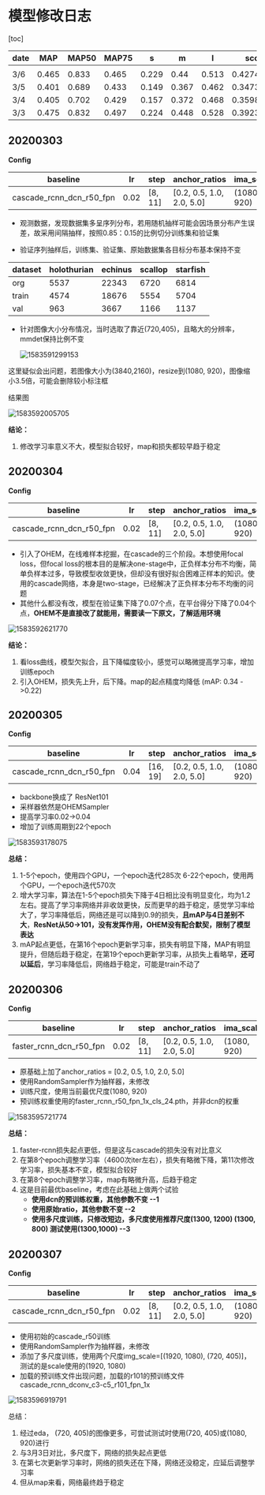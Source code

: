 # 模型修改日志

[toc]

| date | MAP   | MAP50 | MAP75 | s     | m     | l     | score      | model   | loss |
| ---- | ----- | ----- | ----- | ----- | ----- | ----- | ---------- | ------- | ---- |
|      |       |       |       |       |       |       |            |         |      |
| 3/6  | 0.465 | 0.833 | 0.465 | 0.229 | 0.44  | 0.513 | 0.42745937 | faster  |      |
| 3/5  | 0.401 | 0.689 | 0.433 | 0.149 | 0.367 | 0.462 | 0.34733043 | cascade |      |
| 3/4  | 0.405 | 0.702 | 0.429 | 0.157 | 0.372 | 0.468 | 0.35986083 | cascade | 1.0  |
| 3/3  | 0.475 | 0.832 | 0.497 | 0.224 | 0.448 | 0.528 | 0.39238524 | cascade | 0.6  |

## 20200303

**Config**

| baseline                 | lr   | step    | anchor_ratios             | ima_scale   |
| ------------------------ | ---- | ------- | ------------------------- | ----------- |
| cascade_rcnn_dcn_r50_fpn | 0.02 | [8, 11] | [0.2, 0.5, 1.0, 2.0, 5.0] | (1080, 920) |

+ 观测数据，发现数据集多呈序列分布，若用随机抽样可能会因场景分布产生误差，故采用间隔抽样，按照0.85：0.15的比例切分训练集和验证集

+ 验证序列抽样后，训练集、验证集、原始数据集各目标分布基本保持不变

| dataset | holothurian | echinus | scallop | starfish |
| ------- | ----------- | ------- | ------- | -------- |
| org     | 5537        | 22343   | 6720    | 6814     |
| train   | 4574        | 18676   | 5554    | 5704     |
| val     | 963         | 3667    | 1166    | 1137     |

+ 针对图像大小分布情况，当时选取了靠近(720,405)，且略大的分辨率，mmdet保持比例不变

  ![1583591299153](C:\Users\60155\AppData\Roaming\Typora\typora-user-images\1583591299153.png)

这里疑似会出问题，若图像大小为(3840,2160)，resize到(1080, 920)，图像缩小3.5倍，可能会删除较小标注框

结果图

![1583592005705](C:\Users\60155\AppData\Roaming\Typora\typora-user-images\1583592005705.png)

**结论：**

1. 修改学习率意义不大，模型拟合较好，map和损失都较早趋于稳定

## 20200304

**Config**

| baseline                 | lr   | step    | anchor_ratios             | ima_scale   |
| ------------------------ | ---- | ------- | ------------------------- | ----------- |
| cascade_rcnn_dcn_r50_fpn | 0.02 | [8, 11] | [0.2, 0.5, 1.0, 2.0, 5.0] | (1080, 920) |

+ 引入了OHEM，在线难样本挖掘，在cascade的三个阶段。本想使用focal loss，但focal loss的根本目的是解决one-stage中，正负样本分布不均衡，简单负样本过多，导致模型收敛更快，但却没有很好拟合困难正样本的知识。使用的cascade网络，本身是two-stage，已经解决了正负样本分布不均衡的问题
+ 其他什么都没有改，模型在验证集下降了0.07个点，在平台得分下降了0.04个点，**OHEM不是直接改了就能用，需要读一下原文，了解适用环境**

![1583592621770](C:\Users\60155\AppData\Roaming\Typora\typora-user-images\1583592621770.png)

**结论：**

1. 看loss曲线，模型欠拟合，且下降幅度较小，感觉可以略微提高学习率，增加训练epoch
2. 引入OHEM，损失先上升，后下降。map的起点精度均降低 (mAP: 0.34 ->0.22)

## 20200305

**Config**

| baseline                 | lr   | step     | anchor_ratios             | ima_scale   |
| ------------------------ | ---- | -------- | ------------------------- | ----------- |
| cascade_rcnn_dcn_r50_fpn | 0.04 | [16, 19] | [0.2, 0.5, 1.0, 2.0, 5.0] | (1080, 920) |

+ backbone换成了 ResNet101
+ 采样器依然是OHEMSampler
+ 提高学习率0.02->0.04
+ 增加了训练周期到22个epoch

![1583593178075](C:\Users\60155\AppData\Roaming\Typora\typora-user-images\1583593178075.png)

**总结：**

1. 1-5个epoch，使用四个GPU，一个epoch迭代285次
   6-22个epoch，使用两个GPU，一个epoch迭代570次
2. 增大学习率，算法在1-5个epoch损失下降于4日相比没有明显变化，均为1.2左右。提高了学习率网络并非收敛更快，反而更早的趋于稳定，感觉学习率给大了，学习率降低后，网络还是可以降到0.9的损失，**且mAP与4日差别不大**，**ResNet从50->101，没有发挥作用，OHEM没有配合默契，限制了模型表达**
3. mAP起点更低，在第16个epoch更新学习率，损失有明显下降，MAP有明显提升，但随后趋于稳定，在第19个epoch更新学习率，从损失上看略早，**还可以延后**，学习率降低后，网络趋于稳定，可能是train不动了



## 20200306

**Config**

| baseline                | lr   | step    | anchor_ratios             | ima_scale   |
| ----------------------- | ---- | ------- | ------------------------- | ----------- |
| faster_rcnn_dcn_r50_fpn | 0.02 | [8, 11] | [0.2, 0.5, 1.0, 2.0, 5.0] | (1080, 920) |

+ 原基础上加了anchor_ratios = [0.2, 0.5, 1.0, 2.0, 5.0]
+ 使用RandomSampler作为抽样器，未修改
+ 训练尺度，使用当前最优尺度(1080, 920)
+ 预训练权重使用的faster_rcnn_r50_fpn_1x_cls_24.pth，并非dcn的权重

![1583595721774](C:\Users\60155\AppData\Roaming\Typora\typora-user-images\1583595721774.png)

**总结：**

1. faster-rcnn损失起点更低，但是这与cascade的损失没有对比意义
2. 在第8个epoch调整学习率（4600次iter左右），损失有略微下降，第11次修改学习率，损失基本不变，模型拟合较好
3. 在第8个epoch调整学习率，map有略微升高，后趋于稳定
4. 这是目前最优baseline，考虑在此基础上做两个试验
   + **使用dcn的预训练权重，其他参数不变  --1**
   + **使用原始ratio，其他参数不变     --2**
   + **使用多尺度训练，只修改短边，多尺度使用推荐尺度(1300, 1200)  (1300, 800)  测试使用(1300,1000) --3**

## 20200307

**Config**

| baseline                 | lr   | step    | anchor_ratios             | ima_scale   |
| ------------------------ | ---- | ------- | ------------------------- | ----------- |
| cascade_rcnn_dcn_r50_fpn | 0.02 | [8, 11] | [0.2, 0.5, 1.0, 2.0, 5.0] | (1080, 920) |

+ 使用初始的cascade_r50训练
+ 使用RandomSampler作为抽样器，未修改
+ 添加了多尺度训练，使用两个尺度img_scale=[(1920, 1080), (720, 405)]， 测试的是scale使用的(1920, 1080)
+ 加载的预训练文件出现问题，加载的r101的预训练文件cascade_rcnn_dconv_c3-c5_r101_fpn_1x

![1583596919791](C:\Users\60155\AppData\Roaming\Typora\typora-user-images\1583596919791.png)

总结：

1. 经过eda， (720, 405)的图像更多，可尝试测试时使用(720, 405)或(1080, 920)进行
2. 与3月3日对比，多尺度下，网络的损失起点更低
3. 在第七次更新学习率时，网络的损失还在下降，网络还没稳定，应延后调整学习率
4. 但从map来看，网络最终趋于稳定